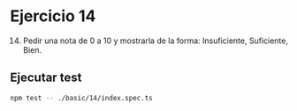 # Ejercicio 14

14. Pedir una nota de 0 a 10 y mostrarla de la forma: Insuficiente, Suficiente, Bien.

## Ejecutar test

```bash
npm test -- ./basic/14/index.spec.ts
```

